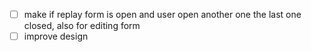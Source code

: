 - [ ] make if replay form is open and user open another one the last one closed, also for editing form
- [ ] improve design
